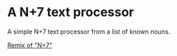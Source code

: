 # A N+7 text processor

A simple N+7 text processor from a list of known nouns.

[Remix of "N+7"](https://fixed-dolomite-pyroraptor.glitch.me/)